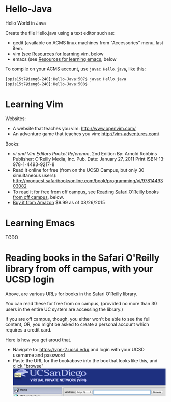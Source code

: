 # Hello-Java
Hello World in Java

Create the file Hello.java using a text editor such as:
* gedit (available on ACMS linux machines from "Accessories" menu, last item.
* vim (see [Resources for learning vim](#Learning-Vim), below
* emacs (see [Resources for learning emacs](#Learning-Emacs), below

To compile on your ACMS account, use `javac Hello.java`, like this:

```
[spis15t7@ieng6-240]:Hello-Java:507$ javac Hello.java
[spis15t7@ieng6-240]:Hello-Java:508$ 
```


# <a name="Learning-Vim"></a>Learning Vim

Websites: 
* A website that teaches you vim: http://www.openvim.com/
* An adventure game that teaches you vim: http://vim-adventures.com/

Books:
* <em>vi and Vim Editors Pocket Reference</em>, 2nd Edition By: Arnold Robbins Publisher: O'Reilly Media, Inc. Pub. Date: January 27, 2011 Print ISBN-13: 978-1-4493-9217-8
 * Read it online for free (from on the UCSD Campus, but only 30 simultaneous users): http://proquest.safaribooksonline.com/book/programming/vi/9781449303082
 * To read it for free from off campus, see [Reading Safari O'Reilly books from off campus](#vpn-access), below.
 * [Buy it from Amazon](http://www.amazon.com/Editors-Reference-Support-editing-Paperback/dp/B00DWYQ2OO) $9.99 as of 08/26/2015



# <a name="Learning-Emacs"></a>Learning Emacs

TODO


# <a name="">Reading books in the Safari O'Reilly library from off campus, with your UCSD login

Above, are various URLs for books in the Safari O'Reilly library.

You can read these for free from on campus, (provided no more than 30 users in the entire UC system are accessing the library.)

If you are off campus, though, you either won't be able to see the full content, OR, you might be asked to create  a personal account which requires a credit card.    

Here is how you get aroud that.
* Navigate to: https://vpn-2.ucsd.edu/ and login with your UCSD username and password 
* Paste the URL for the bookabove into the box that looks like this, and click "browse" ![/images/VPN.url.bar.png](/images/VPN.url.bar.png)
